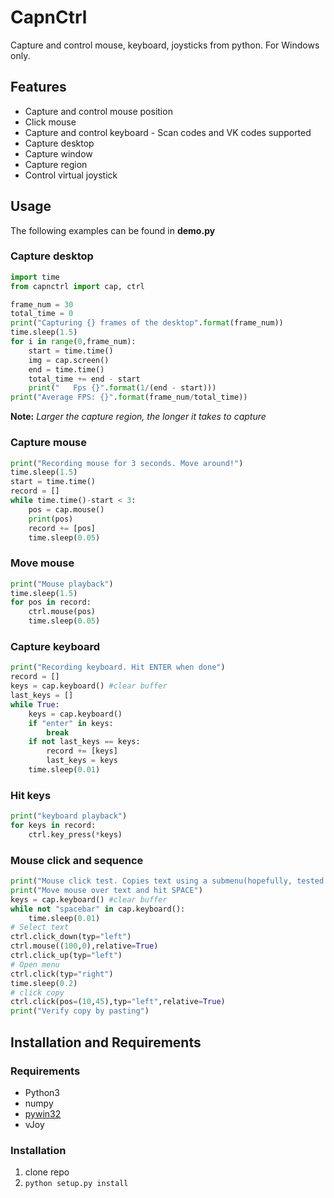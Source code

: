 # CapnCtrl
Capture and control  mouse, keyboard, joysticks from python. For Windows only.

## Features
- Capture and control mouse position
- Click mouse
- Capture and control keyboard - Scan codes and VK codes supported
- Capture desktop
- Capture window
- Capture region
- Control virtual joystick

## Usage
The following examples can be found in **demo.py**
### Capture desktop
```python
import time
from capnctrl import cap, ctrl

frame_num = 30
total_time = 0
print("Capturing {} frames of the desktop".format(frame_num))
time.sleep(1.5)
for i in range(0,frame_num):
    start = time.time()
    img = cap.screen()
    end = time.time()
    total_time += end - start
    print("   Fps {}".format(1/(end - start)))
print("Average FPS: {}".format(frame_num/total_time))
```
**Note:** *Larger the capture region, the longer it takes to capture*
### Capture mouse
```python
print("Recording mouse for 3 seconds. Move around!")
time.sleep(1.5)
start = time.time()
record = []
while time.time()-start < 3:
    pos = cap.mouse()
    print(pos)
    record += [pos]
    time.sleep(0.05)
```
### Move mouse
```python
print("Mouse playback")
time.sleep(1.5)
for pos in record:
    ctrl.mouse(pos)
    time.sleep(0.05)
```
### Capture keyboard
```python
print("Recording keyboard. Hit ENTER when done")
record = []
keys = cap.keyboard() #clear buffer
last_keys = []
while True:
    keys = cap.keyboard()
    if "enter" in keys:
        break
    if not last_keys == keys:
        record += [keys]
        last_keys = keys
    time.sleep(0.01)
```
### Hit keys
```python
print("keyboard playback")
for keys in record:
    ctrl.key_press(*keys)
```
### Mouse click and sequence
```python
print("Mouse click test. Copies text using a submenu(hopefully, tested in mingw)")
print("Move mouse over text and hit SPACE")
keys = cap.keyboard() #clear buffer
while not "spacebar" in cap.keyboard():
    time.sleep(0.01)
# Select text
ctrl.click_down(typ="left")
ctrl.mouse((100,0),relative=True)
ctrl.click_up(typ="left")
# Open menu
ctrl.click(typ="right")
time.sleep(0.2)
# click copy
ctrl.click(pos=(10,45),typ="left",relative=True)
print("Verify copy by pasting")
```

## Installation and Requirements
### Requirements
- Python3
- numpy
- [pywin32](https://sourceforge.net/projects/pywin32/files/pywin32/Build%20221/)
- vJoy

### Installation
1. clone repo
2. `python setup.py install`
